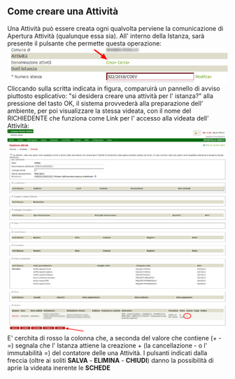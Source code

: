 ## Come creare una Attività

Una Attività può essere creata  ogni qualvolta perviene la comunicazione di Apertura Attività (qualunque essa sia).
All' interno della Istanza, sarà presente il pulsante che permette questa operazione:
![](/assets/img_crea_attivita.jpg)
Cliccando sulla scritta indicata in figura, comparuirà un pannello di avviso piuttosto esplicativo: "si desidera creare una attività per l' istanza?" alla pressione del tasto OK, il sistema provvederà alla preparazione dell' ambiente, per poi visualizzare la stessa videata, con il nome del RICHIEDENTE che funziona come Link per l' accesso alla videata dell' Attività:
![](/assets/sk_attivita.jpg)
E' cerchita di rosso la colonna che, a seconda del valore che contiene (+ - =) segnala che l' Istanza attiene la creazione + (la cancellazione - o l' immutabilità =) del contatore delle una Attività. 
I pulsanti indicati dalla freccia (oltre ai soliti **SALVA** - **ELIMINA** - **CHIUDI**) danno la possibilità di aprie la videata inerente le **SCHEDE**